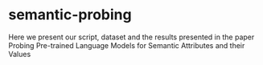 # semantic-probing
Here we present our script, dataset and the results presented in the paper Probing Pre-trained Language Models for Semantic Attributes and their Values
